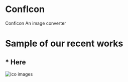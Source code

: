 
# ConfIcon
Conficon
An image converter

# Sample of our recent works
## * Here

![ico images]('./images/Google.png')